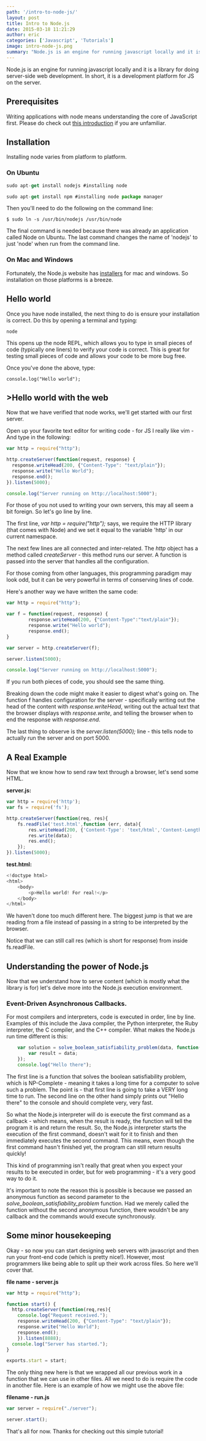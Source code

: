 ```yaml
---
path: '/intro-to-node-js/'
layout: post
title: Intro to Node.js
date: 2015-03-18 11:21:29
author: eric
categories: ['Javascript', 'Tutorials']
image: intro-node-js.png
summary: "Node.js is an engine for running javascript locally and it is a library for doing server-side web development. In short, it is a development platform for JS on the server."
---
```

<p>Node.js is an engine for running javascript locally and it is a library for doing server-side web development.  In short, it is a development platform for JS on the server.<!--more--></p>

<h2>Prerequisites</h2>

<p>Writing applications with node means understanding the core of JavaScript first. Please do check out <a href="http://www.syncano.com/getting-know-javascript-intro/">this introduction</a> if you are unfamiliar.</p>

<h2>Installation</h2>

<p>Installing node varies from platform to platform.  </p>

<h3>On Ubuntu</h3>

```javascript
sudo apt-get install nodejs #installing node
```
```javascript
sudo apt-get install npm #installing node package manager
```

<p>Then you'll need to do the following on the command line:</p>

<p><code>$ sudo ln -s /usr/bin/nodejs /usr/bin/node</code></p>

<p>The final command is needed because there was already an application called Node on Ubuntu.  The last command changes the name of 'nodejs' to just 'node' when run from the command line.  </p>

<h3>On Mac and Windows</h3>

<p>Fortunately, the Node.js website has <a href="http://nodejs.org/download/">installers</a> for mac and windows.  So installation on those platforms is a breeze.</p>

<h2>Hello world</h2>

<p>Once you have node installed, the next thing to do is ensure your installation is correct. Do this by opening a terminal and typing:</p>

<code>node</code>

<p>This opens up the node REPL, which allows you to type in small pieces of code (typically one liners) to verify your code is correct.  This is great for testing small pieces of code and allows your code to be more bug free.</p>

<p>Once you've done the above, type:</p>

<code>console.log("Hello world");</code>

<h2>>Hello world with the web</h2>

<p>Now that we have verified that node works, we'll get started with our first server.</p>

<p>Open up your favorite text editor for writing code - for JS I really like vim - And type in the following:</p>

```javascript
var http = require("http");

http.createServer(function(request, response) {
  response.writeHead(200, {"Content-Type": "text/plain"});
  response.write("Hello World");
  response.end();
}).listen(5000);

console.log("Server running on http://localhost:5000");
```

<p>For those of you not used to writing your own servers, this may all seem a bit foreign.  So let's go line by line.</p>

<p>The first line, <em>var http = require("http");</em> says, we require the HTTP library (that comes with Node) and we set it equal to the variable 'http' in our current namespace.  </p>

<p>The next few lines are all connected and inter-related.  The <em>http</em> object has a method called <em>createServer</em> - this method runs our server.  A function is passed into the server that handles all the configuration.</p>

<p>For those coming from other languages, this programming paradigm may look odd, but it can be very powerful in terms of conserving lines of code.</p>

<p>Here's another way we have written the same code:</p>

```javascript
var http = require("http");

var f = function(request, response) {
        response.writeHead(200, {"Content-Type":"text/plain"});
        response.write("Hello world");
        response.end();
}

var server = http.createServer(f);

server.listen(5000);

console.log("Server running on http://localhost:5000");
```

<p>If you run both pieces of code, you should see the same thing.  </p>

<p>Breaking down the code might make it easier to digest what's going on.  The function f handles configuration for the server - specifically writing out the head of the content with <em>response.writeHead</em>, writing out the actual text that the browser displays with <em>response.write</em>, and telling the browser when to end the response with <em>response.end</em>.  </p>

<p>The last thing to observe is the <em>server.listen(5000);</em> line - this tells node to actually run the server and on port 5000.  </p>

<h2>A Real Example</h2>

<p>Now that we know how to send raw text through a browser, let's send some HTML.</p>

<strong>server.js:</strong>

```javascript
var http = require('http');
var fs = require('fs');

http.createServer(function(req, res){
    fs.readFile('test.html',function (err, data){
        res.writeHead(200, {'Content-Type': 'text/html','Content-Length':data.length});
        res.write(data);
        res.end();
    });
}).listen(5000);

```

<strong>test.html:</strong>

```javascript
<!doctype html>
<html>
    <body>
        <p>Hello world! For real!</p>
    </body>
</html>
```

<p>We haven't done too much different here.  The biggest jump is that we are reading  from a file instead of passing in a string to be interpreted by the browser.</p>

<p>Notice that we can still call res (which is short for response) from inside fs.readFile.  </p>

<h2>Understanding the power of Node.js</h2>

<p>Now that we understand how to serve content (which is mostly what the library is for) let's delve more into the Node.js execution environment.  </p>

<h3>Event-Driven Asynchronous Callbacks.</h3>

<p>For most compilers and interpreters, code is executed in order, line by line.  Examples of this include the Java compiler, the Python interpreter, the Ruby interpreter, the C compiler, and the C++ compiler.  What makes the Node.js run time different is this:</p>

```javascript
    var solution = solve_boolean_satisfiability_problem(data, function(err,data){
        var result = data;
    }); 
    console.log("Hello there");
```

<p>The first line is a function that solves the boolean satisfiability problem, which is NP-Complete - meaning it takes a long time for a computer to solve such a problem.  The point is - that first line is going to take a VERY long time to run.  The second line on the other hand simply prints out "Hello there" to the console and should complete very, very fast.  </p>

<p>So what the Node.js interpreter will do is execute the first command as a callback - which means, when the result is ready, the function will tell the program it is and return the result.  So, the Node.js interpreter starts the execution of the first command, doesn't wait for it to finish and then immediately executes the second command.  This means, even though the first command hasn't finished yet, the program can still return results quickly!</p>

<p>This kind of programming isn't really that great when you expect your results to be executed in order, but for web programming - it's a very good way to do it.</p>

<p>It's important to note the reason this is possible is because we passed an anonymous function as second parameter to the <em>solve_boolean_satisfiability_problem</em> function.  Had we merely called the function without the second anonymous function, there wouldn't be any callback and the commands would execute synchronously.  </p>

<h2>Some minor housekeeping</h2>

<p>Okay - so now you can start designing web servers with javascript and then run your front-end code (which is pretty nice!).  However, most programmers like being able to split up their work across files.  So here we'll cover that.</p>

<strong>file name - server.js</strong>

```javascript
var http = require("http");

function start() {
  http.createServer(function(req,res){
    console.log("Request received.");
    response.writeHead(200, {"Content-Type": "text/plain"});
    response.write("Hello World");
    response.end();
    }).listen(8888);
  console.log("Server has started.");
}

exports.start = start;
```

<p>The only thing new here is that we wrapped all our previous work in a function that we can use in other files.  All we need to do is require the code in another file.  Here is an example of how we might use the above file:</p>

<strong>filename - run.js</strong>

```javascript
var server = require("./server");

server.start();
```

<p>That's all for now.  Thanks for checking out this simple tutorial!</p>